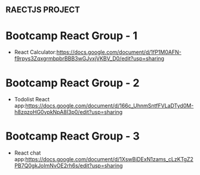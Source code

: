 ## RAECTJS PROJECT 
# Bootcamp React Group - 1
  - React Calculator:https://docs.google.com/document/d/1fP1M0AFN-f9rpys3ZqxgrmbpbrBBB3wGJvxjVKBV_D0/edit?usp=sharing
# Bootcamp React Group - 2
  - Todolist React app:https://docs.google.com/document/d/166c_UhnmSntfFVLaDTyd0M-h8zqzoHG0vpkNpA8I3p0/edit?usp=sharing
# Bootcamp React Group - 3
  - React chat app:https://docs.google.com/document/d/1XswBiDExN1zams_cLzKTgZ2PB7Q0gkJoImNvOE2rh6s/edit?usp=sharing


